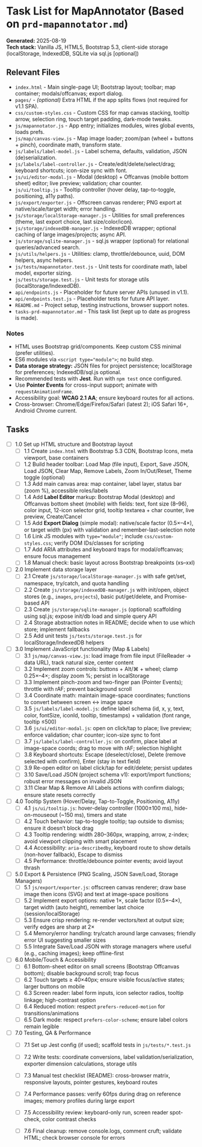 # Task List for MapAnnotator (Based on `prd-mapannotator.md`)
**Generated:** 2025-08-19  
**Tech stack:** Vanilla JS, HTML5, Bootstrap 5.3, client-side storage (localStorage, IndexedDB, SQLite via sql.js [optional])

## Relevant Files

- `index.html` - Main single-page UI; Bootstrap layout; toolbar; map container; modals/offcanvas; export dialog.
- `pages/` - *(optional)* Extra HTML if the app splits flows (not required for v1.1 SPA).
- `css/custom-styles.css` - Custom CSS for map canvas stacking, tooltip arrow, selection ring, touch target padding, dark-mode tweaks.
- `js/mapannotator.js` - App entry; initializes modules, wires global events, loads prefs.
- `js/map/canvas-view.js` - Map image loader; zoom/pan (wheel + buttons + pinch), coordinate math, transform state.
- `js/labels/label-model.js` - Label schema, defaults, validation, JSON (de)serialization.
- `js/labels/label-controller.js` - Create/edit/delete/select/drag; keyboard shortcuts; icon-size sync with font.
- `js/ui/editor-modal.js` - Modal (desktop) + Offcanvas (mobile bottom sheet) editor; live preview; validation; char counter.
- `js/ui/tooltip.js` - Tooltip controller (hover delay, tap-to-toggle, positioning, a11y paths).
- `js/export/exporter.js` - Offscreen canvas renderer; PNG export at native/scale/target width; error handling.
- `js/storage/localStorage-manager.js` - Utilities for small preferences (theme, last export choice, last size/color/icon).
- `js/storage/indexedDB-manager.js` - IndexedDB wrapper; optional caching of large images/projects; async API.
- `js/storage/sqlite-manager.js` - sql.js wrapper (optional) for relational queries/advanced search.
- `js/utils/helpers.js` - Utilities: clamp, throttle/debounce, uuid, DOM helpers, async helpers.
- `js/tests/mapannotator.test.js` - Unit tests for coordinate math, label model, exporter sizing.
- `js/tests/storage.test.js` - Unit tests for storage utils (localStorage/IndexedDB).
- `api/endpoints.js` - Placeholder for future server APIs (unused in v1.1).
- `api/endpoints.test.js` - Placeholder tests for future API layer.
- `README.md` - Project setup, testing instructions, browser support notes.
- `tasks-prd-mapannotator.md` - This task list (kept up to date as progress is made).

### Notes

- HTML uses Bootstrap grid/components. Keep custom CSS minimal (prefer utilities).
- ES6 modules via `<script type="module">`; no build step.
- **Data storage strategy:** JSON files for project persistence; localStorage for preferences; IndexedDB/sql.js optional.
- Recommended tests with **Jest**. Run with `npm test` once configured.
- Use **Pointer Events** for cross-input support; animate with `requestAnimationFrame`.
- Accessibility goal: **WCAG 2.1 AA**; ensure keyboard routes for all actions.
- Cross-browser: Chrome/Edge/Firefox/Safari (latest 2); iOS Safari 16+, Android Chrome current.

## Tasks

- [ ] 1.0 Set up HTML structure and Bootstrap layout
  - [ ] 1.1 Create `index.html` with Bootstrap 5.3 CDN, Bootstrap Icons, meta viewport, base containers
  - [ ] 1.2 Build header toolbar: Load Map (file input), Export, Save JSON, Load JSON, Clear Map, Remove Labels, Zoom In/Out/Reset, Theme toggle (optional)
  - [ ] 1.3 Add main canvas area: map container, label layer, status bar (zoom %), accessible roles/labels
  - [ ] 1.4 Add **Label Editor** markup: Bootstrap Modal (desktop) and Offcanvas bottom sheet (mobile) with fields: text, font size (8–96), color input, 12-icon selector grid, tooltip textarea + char counter, live preview, Create/Cancel
  - [ ] 1.5 Add **Export Dialog** (simple modal): native/scale factor (0.5×–4×), or target width (px) with validation and remember-last-selection note
  - [ ] 1.6 Link JS modules with `type="module"`; include `css/custom-styles.css`; verify DOM IDs/classes for scripting
  - [ ] 1.7 Add ARIA attributes and keyboard traps for modal/offcanvas; ensure focus management
  - [ ] 1.8 Manual check: basic layout across Bootstrap breakpoints (xs–xxl)

- [ ] 2.0 Implement data storage layer
  - [ ] 2.1 Create `js/storage/localStorage-manager.js` with safe get/set, namespace, try/catch, and quota handling
  - [ ] 2.2 Create `js/storage/indexedDB-manager.js` with init/open, object stores (e.g., `images`, `projects`), basic put/get/delete, and Promise-based API
  - [ ] 2.3 Create `js/storage/sqlite-manager.js` (optional) scaffolding using sql.js; expose init/db load and simple query API
  - [ ] 2.4 Storage abstraction notes in README; decide when to use which store; implement fallbacks
  - [ ] 2.5 Add unit tests `js/tests/storage.test.js` for localStorage/IndexedDB helpers

- [ ] 3.0 Implement JavaScript functionality (Map & Labels)
  - [ ] 3.1 `js/map/canvas-view.js`: load image from file input (FileReader → data URL), track natural size, center content
  - [ ] 3.2 Implement zoom controls: buttons + Alt/⌘ + wheel; clamp 0.25×–4×; display zoom %; persist in localStorage
  - [ ] 3.3 Implement pinch-zoom and two-finger pan (Pointer Events); throttle with rAF; prevent background scroll
  - [ ] 3.4 Coordinate math: maintain image-space coordinates; functions to convert between screen ↔ image space
  - [ ] 3.5 `js/labels/label-model.js`: define label schema (id, x, y, text, color, fontSize, iconId, tooltip, timestamps) + validation (font range, tooltip ≤500)
  - [ ] 3.6 `js/ui/editor-modal.js`: open on click/tap to place; live preview; enforce validation; char counter; icon-size sync to font
  - [ ] 3.7 `js/labels/label-controller.js`: on confirm, place label at image-space coords; drag to move with rAF; selection highlight
  - [ ] 3.8 Keyboard shortcuts: Escape (deselect/close), Delete (remove selected with confirm), Enter (stay in text field)
  - [ ] 3.9 Re-open editor on label click/tap for edit/delete; persist updates
  - [ ] 3.10 Save/Load JSON (project schema v1): export/import functions; robust error messages on invalid JSON
  - [ ] 3.11 Clear Map & Remove All Labels actions with confirm dialogs; ensure state resets correctly

- [ ] 4.0 Tooltip System (Hover/Delay, Tap-to-Toggle, Positioning, A11y)
  - [ ] 4.1 `js/ui/tooltip.js`: hover-delay controller (1000±100 ms), hide-on-mouseout (~150 ms), timers and state
  - [ ] 4.2 Touch behavior: tap-to-toggle tooltip; tap outside to dismiss; ensure it doesn’t block drag
  - [ ] 4.3 Tooltip rendering: width 280–360px, wrapping, arrow, z-index; avoid viewport clipping with smart placement
  - [ ] 4.4 Accessibility: `aria-describedby`, keyboard route to show details (non-hover fallback), Escape to dismiss
  - [ ] 4.5 Performance: throttle/debounce pointer events; avoid layout thrash

- [ ] 5.0 Export & Persistence (PNG Scaling, JSON Save/Load, Storage Managers)
  - [ ] 5.1 `js/export/exporter.js`: offscreen canvas renderer; draw base image then icons (SVG) and text at image-space positions
  - [ ] 5.2 Implement export options: native 1×, scale factor (0.5×–4×), target width (auto height), remember last choice (session/localStorage)
  - [ ] 5.3 Ensure crisp rendering: re-render vectors/text at output size; verify edges are sharp at 2×
  - [ ] 5.4 Memory/error handling: try/catch around large canvases; friendly error UI suggesting smaller sizes
  - [ ] 5.5 Integrate Save/Load JSON with storage managers where useful (e.g., caching images); keep offline-first

- [ ] 6.0 Mobile/Touch & Accessibility
  - [ ] 6.1 Bottom-sheet editor on small screens (Bootstrap Offcanvas bottom); disable background scroll; trap focus
  - [ ] 6.2 Touch targets ≥ 40×40px; ensure visible focus/active states; larger buttons on mobile
  - [ ] 6.3 Screen reader: label form inputs, icon selector radios, tooltip linkage; high-contrast option
  - [ ] 6.4 Reduced motion: respect `prefers-reduced-motion` for transitions/animations
  - [ ] 6.5 Dark mode: respect `prefers-color-scheme`; ensure label colors remain legible

- [ ] 7.0 Testing, QA & Performance
  - [ ] 7.1 Set up Jest config (if used); scaffold tests in `js/tests/*.test.js`
  - [ ] 7.2 Write tests: coordinate conversions, label validation/serialization, exporter dimension calculations, storage utils
  - [ ] 7.3 Manual test checklist (README): cross-browser matrix, responsive layouts, pointer gestures, keyboard routes
  - [ ] 7.4 Performance passes: verify 60fps during drag on reference images; memory profiles during large export
  - [ ] 7.5 Accessibility review: keyboard-only run, screen reader spot-check, color contrast checks
  - [ ] 7.6 Final cleanup: remove console.logs, comment cruft; validate HTML; check browser console for errors

